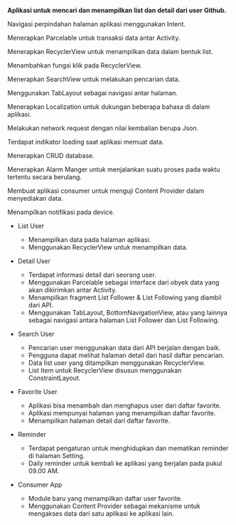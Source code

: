 **Aplikasi untuk mencari dan menampilkan list dan detail dari user Github.**

Navigasi perpindahan halaman aplikasi menggunakan Intent.

Menerapkan Parcelable untuk transaksi data antar Activity.

Menerapkan RecyclerView untuk menampilkan data dalam bentuk list.

Menambahkan fungsi klik pada RecyclerView.

Menerapkan SearchView untuk melakukan pencarian data.

Menggunakan TabLayout sebagai navigasi antar halaman.

Menerapkan Localization untuk dukungan beberapa bahasa di dalam aplikasi.

Melakukan network request dengan nilai kembalian berupa Json.

Terdapat indikator loading saat aplikasi memuat data.

Menerapkan CRUD database.

Menerapkan Alarm Manger untuk menjalankan suatu proses pada waktu tertentu secara berulang.

Membuat aplikasi consumer untuk menguji Content Provider dalam menyediakan data.

Menampilkan notifikasi pada device.

* List User
  * Menampilkan data pada halaman aplikasi.
  * Menggunakan RecyclerView untuk menampilkan data.

* Detail User
  * Terdapat informasi detail dari seorang user.
  * Menggunakan Parcelable sebagai interface dari obyek data yang akan dikirimkan antar Activity.
  * Menampilkan fragment List Follower & List Following yang diambil dari API.
  * Menggunakan TabLayout, BottomNavigationView, atau yang lainnya sebagai navigasi antara halaman List Follower dan List Following.

* Search User
  * Pencarian user menggunakan data dari API berjalan dengan baik.
  * Pengguna dapat melihat halaman detail dari hasil daftar pencarian.
  * Data list user yang ditampilkan menggunakan RecyclerView.
  * List Item untuk RecyclerView disusun menggunakan ConstraintLayout.

* Favorite User
  * Aplikasi bisa menambah dan menghapus user dari daftar favorite.
  * Aplikasi mempunyai halaman yang menampilkan daftar favorite.
  * Menampilkan halaman detail dari daftar favorite.

* Reminder
  * Terdapat pengaturan untuk menghidupkan dan mematikan reminder di halaman Setting.
  * Daily reminder untuk kembali ke aplikasi yang berjalan pada pukul 09.00 AM.

* Consumer App
  * Module baru yang menampilkan daftar user favorite.
  * Menggunakan Content Provider sebagai mekanisme untuk mengakses data dari satu aplikasi ke aplikasi lain.


